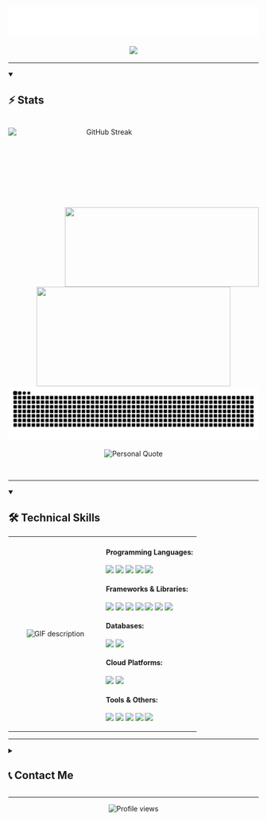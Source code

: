 <p align="center">
  <img src="https://github.com/Madushansuriyabandara/Madushansuriyabandara/blob/main/images/name.svg" alt="Madushan Suriyabandara" />
</p>

<p align="center">
  <img src="https://readme-typing-svg.demolab.com/?lines=Final-year%20CSE%20undergrad%2C%20University%20of%20Moratuwa&font=Fira%20Code&center=true&width=740&height=45&color=3828ca&vCenter=true&pause=1000&size=22" />
</p>


<hr>
<details open>

  <summary>

<h2 align="left">⚡ Stats</h2>

</summary>

<br>


<div align=center>
<a href="https://git.io/streak-stats">
  <img width=390 height=160 align="left" src="https://github-readme-streak-stats-eight.vercel.app/?user=Madushansuriyabandara&theme=react&hide_border=true" alt="GitHub Streak" />
</a>
    <a href="https://github.com/Madushansuriyabandara/github-readme-stats" title="Go to Source">
      <img align="right" width=390 height=160 src="https://github-readme-stats.vercel.app/api?username=Madushansuriyabandara&show_icons=true&theme=react&border_color=3828ca&hide_border=true" />
    </a>
  </div>

  <br><br><br><br><br><br><br><br>
  <div align=center>
    <a href="https://github.com/Madushansuriyabandara/github-readme-stats">
      <img width=390 height=200 align="center" src="https://github-readme-stats.vercel.app/api/top-langs/?username=Madushansuriyabandara&hide=c%23,powershell,Mathematica,Ruby,Objective-C,Objective-C%2b%2b,Cuda&title_color=3828ca&text_color=ffffff&icon_color=ff004c&bg_color=20232a&langs_count=8&layout=compact&border_color=3828ca&hide_border=true&size_weight=0.5&count_weight=0.5" />
    </a>
  </div>
</h2>
<div align="center">
	<img src="https://github.com/Madushansuriyabandara/Madushansuriyabandara/blob/output/github-snake-dark.svg" />
</div>
<picture>
  <source media="(prefers-color-scheme: dark)" srcset="https://raw.githubusercontent.com/Madushansuriyabandara/Madushansuriyabandara/output/github-contribution-grid-snake-dark.svg">
  <source media="(prefers-color-scheme: light)" srcset="https://raw.githubusercontent.com/Madushansuriyabandara/Madushansuriyabandara/output/github-contribution-grid-snake-dark.svg">
</picture>







</details>

</hr>
<p align="center">
  <img src="https://quotes-github-readme.vercel.app/api?type=horizontal&theme=merko&border=true&quote=Let%20your%20contributions%20reflect%20your%20commitment%20&author=Madushan,%20North%20Star%20Version" alt="Personal Quote">
</p>

<div align="center">

  <br />
</div>


<hr>
<details open>
  <summary><h2>🛠️ Technical Skills</h2></summary>

  <table>
    <tr>
      <!-- Left Column: GIF -->
      <td width="50%" align="center">
        <picture>
          <source media="(prefers-color-scheme: dark)" 
                  srcset="https://github.com/Madushansuriyabandara/Madushansuriyabandara/blob/main/images/20250906_094642_edit1-ezgif.com-crop.gif">
          <img alt="GIF description" 
               src="https://github.com/Madushansuriyabandara/Madushansuriyabandara/blob/main/images/20250906_094642_edit1-ezgif.com-crop.gif" 
               width="700">
        </picture>
      </td>

  <!-- Right Column: Skills -->
  <td width="50%" valign="top">

<h4>Programming Languages:</h4>
<p align="left">
  <a href="#"><img src="https://readme-components.vercel.app/api?component=logo&fill=black&logo=python&svgfill=3670A0" height="50"></a>
  <a href="#"><img src="https://readme-components.vercel.app/api?component=logo&fill=black&logo=cplusplus&svgfill=00599C&logotext=C%2B%2B" height="50"></a>
  <a href="#"><img src="https://readme-components.vercel.app/api?component=logo&fill=black&logo=java&svgfill=ED8B00" height="50"></a>
  <a href="#"><img src="https://readme-components.vercel.app/api?component=logo&fill=black&logo=dart&svgfill=0175C2" height="50"></a>
  <a href="#"><img src="https://readme-components.vercel.app/api?component=logo&fill=black&logo=javascript&svgfill=F7DF1E" height="50"></a>
</p>

<h4>Frameworks & Libraries:</h4>
<p align="left">
  <a href="#"><img src="https://readme-components.vercel.app/api?component=logo&fill=black&logo=flutter&svgfill=02569B" height="50"></a>
  <a href="#"><img src="https://readme-components.vercel.app/api?component=logo&fill=black&logo=django&svgfill=092E20" height="50"></a>
  <a href="#"><img src="https://readme-components.vercel.app/api?component=logo&fill=black&logo=react&svgfill=61DAFB" height="50"></a>
  <a href="#"><img src="https://readme-components.vercel.app/api?component=logo&fill=black&logo=angular&svgfill=DD0031" height="50"></a>
  <a href="#"><img src="https://readme-components.vercel.app/api?component=logo&fill=black&logo=dot-net&svgfill=512BD4" height="50"></a>
  <a href="#"><img src="https://readme-components.vercel.app/api?component=logo&fill=black&logo=node.js&svgfill=43853D" height="50"></a>
  <a href="#"><img src="https://readme-components-eta.vercel.app//api?component=logo&&fill=black&logo=langchain&svgfill=1C3C3B" height="50"></a>
</p>

<h4>Databases:</h4>
<p align="left">
  <a href="#"><img src="https://readme-components.vercel.app/api?component=logo&fill=black&logo=mysql&svgfill=005C84" height="50"></a>
  <a href="#"><img src="https://readme-components.vercel.app/api?component=logo&fill=black&logo=postgresql&svgfill=316192" height="50"></a>
</p>

<h4>Cloud Platforms:</h4>
<p align="left">
  <a href="#"><img src="https://readme-components.vercel.app/api?component=logo&fill=black&logo=microsoftazure&svgfill=0078D4" height="50"></a>
  <a href="#"><img src="https://readme-components.vercel.app/api?component=logo&fill=black&logo=amazonaws&svgfill=FF9900" height="50"></a>
</p>

<h4>Tools & Others:</h4>
<p align="left">
  <a href="#"><img src="https://readme-components.vercel.app/api?component=logo&fill=black&logo=node-red&svgfill=8F0000" height="50"></a>
  <a href="#"><img src="https://readme-components.vercel.app/api?component=logo&fill=black&logo=visualstudiocode&svgfill=007ACC" height="50"></a>
  <a href="#"><img src="https://readme-components.vercel.app/api?component=logo&fill=black&logo=github" height="50"></a>
  <a href="#"><img src="https://readme-components.vercel.app/api?component=logo&fill=black&logo=postman&svgfill=FF6C37" height="50"></a>
  <a href="#"><img src="https://readme-components.vercel.app/api?component=logo&fill=black&logo=docker&svgfill=009DDB" height="50"></a>
</p>

  </td>
</tr>
  </table>

</details>

<hr>


<details close>
  <summary><h2>📞 Contact Me</h2></summary>

<a href="mailto:madushansuriyabandara@gmail.com">
      <img src="https://img.shields.io/badge/EMAIL-D14836?logoColor=white&font=Fira%20Code&font-size=13" alt="EMAIL" width="110" height="30">
    </a>
    <br>
    <a href="https://www.linkedin.com/in/madushan-suriyabandara-75b322243/">
      <img src="https://img.shields.io/badge/LINKEDIN-0077B5?logoColor=white&font=Fira%20Code&font-size=14" alt="LINKEDIN" width="110" height="30">
    </a>

</details>


</hr>

<hr>


<p align="center">
  <img 
    src="https://komarev.com/ghpvc/?username=Madushansuriyabandara&color=8A2BE2&style=for-the-badge" 
    alt="Profile views" 
    width="220"
  />
</p>


